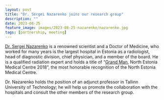 ```yaml
---
layout: post
title: "Dr. Sergei Nazarenko joins our research group"
description: ""
date: 2023-08-25
feature_image: images/2023-08-25-nazarenko/nazarenko.jpg
tags: [partnership, meeting]
---
```


[Dr. Sergei Nazarenko](https://www.etis.ee/CV/Sergei_Nazarenko/eng/) is a renowned scientist and a Doctor of Medicine, who worked for many years is the largest hospital in Estonia as a radiologist, head of diagnostic division, chief physician, and a member of the board. He is a qualified radiation expert and holds a title of “[Grand Man](https://regionaalhaigla.ee/et/regionaalhaigla-grand-man-2018-professor-sergei-nazarenko), North Estonia Medical Centre 2018”, the most honorable recognition of the North Estonia Medical Centre.

Dr. Nazarenko holds the position of an adjunct professor in Tallinn University of Technology; he will help us promote the collaboration with the hospitals and consult the other members of the research group.